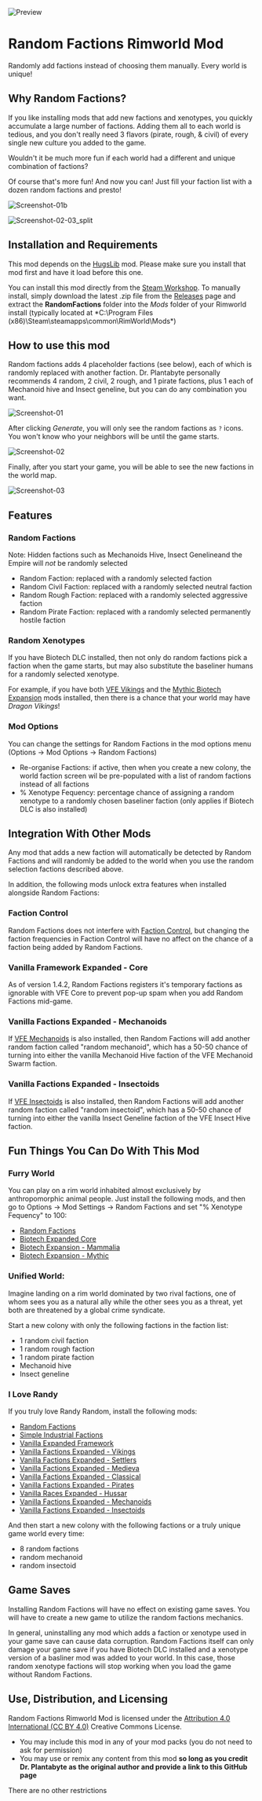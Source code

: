 ![Preview](https://user-images.githubusercontent.com/1922739/205413473-a94b8905-9e5c-4b95-a2e0-9cbe450c0533.png)

# Random Factions Rimworld Mod
Randomly add factions instead of choosing them manually. Every world is unique!

## Why Random Factions?
If you like installing mods that add new factions and xenotypes, you quickly accumulate a large number of factions. Adding them all to each world is tedious, and you don't really need 3 flavors (pirate, rough, & civil) of every single new culture you added to the game.

Wouldn't it be much more fun if each world had a different and unique combination of factions?

Of course that's more fun! And now you can! Just fill your faction list with a dozen random factions and presto! 

![Screenshot-01b](https://user-images.githubusercontent.com/1922739/205413879-8e5ffc80-867b-418c-8080-ebbe5bfc9c26.png)

![Screenshot-02-03_split](https://user-images.githubusercontent.com/1922739/205414343-0773ea1b-48d3-4978-990b-38794869f530.png)

## Installation and Requirements
This mod depends on the [HugsLib](steam://url/CommunityFilePage/818773962) mod. Please make sure you install that mod first and have it load before this one.

You can install this mod directly from the [Steam Workshop](https://steamcommunity.com/sharedfiles/filedetails/?id=2896649114). To manually install, simply download the latest .zip file from the [Releases](https://github.com/DrPlantabyte/Random-Factions-Rimworld-Mod/releases) page and extract the **RandomFactions** folder into the *Mods* folder of your Rimworld install (typically located at *C:\Program Files (x86)\Steam\steamapps\common\RimWorld\Mods\*)

## How to use this mod
Random factions adds 4 placeholder factions (see below), each of which is randomly replaced with another faction. Dr. Plantabyte personally recommends 4 random, 2 civil, 2 rough, and 1 pirate factions, plus 1 each of Mechanoid hive and Insect geneline, but you can do any combination you want.

![Screenshot-01](https://user-images.githubusercontent.com/1922739/205414440-a93e629d-f7fb-4633-98ad-87099e1d7c93.png)

After clicking *Generate*, you will only see the random factions as `?` icons. You won't know who your neighbors will be until the game starts.

![Screenshot-02](https://user-images.githubusercontent.com/1922739/205418688-bf16c08f-1600-4d55-b68e-f73d2b81b458.png)

Finally, after you start your game, you will be able to see the new factions in the world map.

![Screenshot-03](https://user-images.githubusercontent.com/1922739/205418737-33468ccb-c2fb-407c-aa3a-68f213645c2a.png)

## Features

### Random Factions

Note: Hidden factions such as Mechanoids Hive, Insect Genelineand the Empire will *not* be randomly selected
* Random Faction: replaced with a randomly selected faction
* Random Civil Faction: replaced with a randomly selected neutral faction
* Random Rough Faction: replaced with a randomly selected aggressive faction
* Random Pirate Faction: replaced with a randomly selected permanently hostile faction

### Random Xenotypes

If you have Biotech DLC installed, then not only do random factions pick a faction when the game starts, but may also substitute the baseliner humans for a randomly selected xenotype.

For example, if you have both [VFE Vikings](https://steamcommunity.com/sharedfiles/filedetails/?id=2231295285) and the [Mythic Biotech Expansion](https://steamcommunity.com/sharedfiles/filedetails/?id=2883216840) mods installed, then there is a chance that your world may have *Dragon Vikings*!

### Mod Options
You can change the settings for Random Factions in the mod options menu (Options -> Mod Options -> Random Factions)
* Re-organise Factions: if active, then when you create a new colony, the world faction screen wil be pre-populated with a list of random factions instead of all factions
* % Xenotype Fequency: percentage chance of assigning a random xenotype to a randomly chosen baseliner faction (only applies if Biotech DLC is also installed)

## Integration With Other Mods
Any mod that adds a new faction will automatically be detected by Random Factions and will randomly be added to the world when you use the random selection factions described above.

In addition, the following mods unlock extra features when installed alongside Random Factions:

### Faction Control
Random Factions does not interfere with [Faction Control](https://steamcommunity.com/sharedfiles/filedetails/?id=2882785581), but changing the faction frequencies in Faction Control will have no affect on the chance of a faction being added by Random Factions.

### Vanilla Framework Expanded - Core
As of version 1.4.2, Random Factions registers it's temporary factions as ignorable with VFE Core to prevent pop-up spam when you add Random Factions mid-game.

### Vanilla Factions Expanded - Mechanoids
If [VFE Mechanoids](https://steamcommunity.com/sharedfiles/filedetails/?id=2329011599) is also installed, then Random Factions will add another random faction called "random mechanoid", which has a 50-50 chance of turning into either the vanilla Mechanoid Hive faction of the VFE Mechanoid Swarm faction.

### Vanilla Factions Expanded - Insectoids
If [VFE Insectoids](https://steamcommunity.com/sharedfiles/filedetails/?id=2149755445) is also installed, then Random Factions will add another random faction called "random insectoid", which has a 50-50 chance of turning into either the vanilla Insect Geneline faction of the VFE Insect Hive faction.

## Fun Things You Can Do With This Mod

### Furry World
You can play on a rim world inhabited almost exclusively by anthropomorphic animal people. Just install the following mods, and then go to Options -> Mod Settings -> Random Factions and set "% Xenotype Fequency" to 100:
* [Random Factions](https://steamcommunity.com/sharedfiles/filedetails/?id=2896649114)
* [Biotech Expanded Core](https://steamcommunity.com/sharedfiles/filedetails/?id=2884018485)
* [Biotech Expansion - Mammalia](https://steamcommunity.com/sharedfiles/filedetails/?id=2878084431)
* [Biotech Expansion - Mythic](https://steamcommunity.com/sharedfiles/filedetails/?id=2883216840)

### Unified World:
Imagine landing on a rim world dominated by two rival factions, one of whom sees you as a natural ally while the other sees you as a threat, yet both are threatened by a global crime syndicate. 

Start a new colony with only the following factions in the faction list:
* 1 random civil faction
* 1 random rough faction
* 1 random pirate faction
* Mechanoid hive
* Insect geneline

### I Love Randy
If you truly love Randy Random, install the following mods:
* [Random Factions](https://steamcommunity.com/sharedfiles/filedetails/?id=2896649114)
* [Simple Industrial Factions](https://steamcommunity.com/sharedfiles/filedetails/?id=2249680022)
* [Vanilla Expanded Framework](https://steamcommunity.com/workshop/filedetails/?id=2023507013)
* [Vanilla Factions Expanded - Vikings](https://steamcommunity.com/sharedfiles/filedetails/?id=2231295285)
* [Vanilla Factions Expanded - Settlers](https://steamcommunity.com/sharedfiles/filedetails/?id=2052918119)
* [Vanilla Factions Expanded - Medieva](https://steamcommunity.com/sharedfiles/filedetails/?id=2023513450)
* [Vanilla Factions Expanded - Classical](https://steamcommunity.com/sharedfiles/filedetails/?id=2787850474)
* [Vanilla Factions Expanded - Pirates](https://steamcommunity.com/sharedfiles/filedetails/?id=2723801948)
* [Vanilla Races Expanded - Hussar](https://steamcommunity.com/sharedfiles/filedetails/?id=2893586390)
* [Vanilla Factions Expanded - Mechanoids](https://steamcommunity.com/sharedfiles/filedetails/?id=2329011599)
* [Vanilla Factions Expanded - Insectoids](https://steamcommunity.com/sharedfiles/filedetails/?id=2149755445)

And then start a new colony with the following factions or a truly unique game world every time:
* 8 random factions
* random mechanoid
* random insectoid

## Game Saves
Installing Random Factions will have no effect on existing game saves. You will have to create a new game to utilize the random factions mechanics.

In general, uninstalling any mod which adds a faction or xenotype used in your game save can cause data corruption. Random Factions itself can only damage your game save if you have Biotech DLC installed and a xenotype version of a basliner mod was added to your world. In this case, those random xenotype factions will stop working when you load the game without Random Factions.

## Use, Distribution, and Licensing
Random Factions Rimworld Mod is licensed under the [Attribution 4.0 International (CC BY 4.0)](https://creativecommons.org/licenses/by/4.0/) Creative Commons License.

* You may include this mod in any of your mod packs (you do not need to ask for permission)
* You may use or remix any content from this mod **so long as you credit Dr. Plantabyte as the original author and provide a link to this GitHub page**

There are no other restrictions
